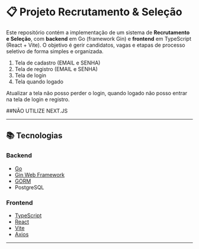# 📋 Projeto Recrutamento & Seleção

Este repositório contém a implementação de um sistema de **Recrutamento e Seleção**, com **backend** em Go (framework Gin) e **frontend** em TypeScript (React + Vite). O objetivo é gerir candidatos, vagas e etapas de processo seletivo de forma simples e organizada.

1. Tela de cadastro (EMAIL e SENHA)
2. Tela de registro (EMAIL e SENHA)
3. Tela de login
4. Tela quando logado

Atualizar a tela não posso perder o login, quando logado não posso entrar na tela de login e registro.

##NÃO UTILIZE NEXT.JS


---

## 📚 Tecnologias

### Backend
- [Go](https://golang.org/)  
- [Gin Web Framework](https://github.com/gin-gonic/gin)  
- [GORM](https://gorm.io/)  
- PostgreSQL  

### Frontend
- [TypeScript](https://www.typescriptlang.org/)  
- [React](https://reactjs.org/)  
- [Vite](https://vitejs.dev/)  
- [Axios](https://github.com/axios/axios)  

---
